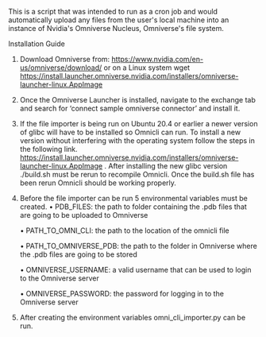 This is a script that was intended to run as a cron job and would automatically upload any files from the user's local machine into an instance of Nvidia's Omniverse Nucleus, Omniverse's file system.

Installation Guide
1.	Download Omniverse from: https://www.nvidia.com/en-us/omniverse/download/ or on a Linux system wget https://install.launcher.omniverse.nvidia.com/installers/omniverse-launcher-linux.AppImage 
2.	Once the Omniverse Launcher is installed, navigate to the exchange tab and search for ‘connect sample omniverse connector’ and install it.
3.	If the file importer is being run on Ubuntu 20.4 or earlier a newer version of glibc will have to be installed so Omnicli can run. To install a new version without interfering with the operating system follow the steps in the following link. https://install.launcher.omniverse.nvidia.com/installers/omniverse-launcher-linux.AppImage . After installing the new glibc version ./build.sh must be rerun to recompile Omnicli. Once the build.sh file has been rerun Omnicli should be working properly.
4.	Before the file importer can be run 5 environmental variables must be created.
    •	PDB_FILES: the path to folder containing the .pdb files that are going to be uploaded to Omniverse

    •	PATH_TO_OMNI_CLI: the path to the location of the omnicli file

    •	PATH_TO_OMNIVERSE_PDB: the path to the folder in Omniverse where the .pdb files are going to be stored

    •	OMNIVERSE_USERNAME: a valid username that can be used to login to the Omniverse server

    •	OMNIVERSE_PASSWORD: the password for logging in to the Omniverse server

5.	After creating the environment variables omni_cli_importer.py can be run.
